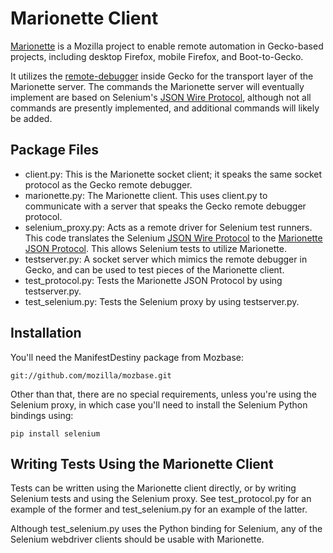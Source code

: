 # Marionette Client

[Marionette](https://wiki.mozilla.org/Auto-tools/Projects/Marionette) is a 
Mozilla project to enable remote automation in Gecko-based projects,
including desktop Firefox, mobile Firefox, and Boot-to-Gecko.

It utilizes the [remote-debugger](https://wiki.mozilla.org/Platform/JSDebugv2) 
inside Gecko for the transport layer of the Marionette server.  The commands
the Marionette server will eventually implement are based on
Selenium's [JSON Wire Protocol](http://code.google.com/p/selenium/wiki/JsonWireProtocol),
although not all commands are presently implemented, and additional commands
will likely be added.

## Package Files

- client.py:  This is the Marionette socket client; it speaks the same
  socket protocol as the Gecko remote debugger.
- marionette.py:  The Marionette client.  This uses client.py to communicate
  with a server that speaks the Gecko remote debugger protocol.
- selenium_proxy.py:  Acts as a remote driver for Selenium test runners.
  This code translates the Selenium 
  [JSON Wire Protocol](http://code.google.com/p/selenium/wiki/JsonWireProtocol)
  to the [Marionette JSON Protocol](https://wiki.mozilla.org/Auto-tools/Projects/Marionette/JSON_Protocol).
  This allows Selenium tests to utilize Marionette.
- testserver.py:  A socket server which mimics the remote debugger in
  Gecko, and can be used to test pieces of the Marionette client.
- test_protocol.py:  Tests the Marionette JSON Protocol by using testserver.py.
- test_selenium.py:  Tests the Selenium proxy by using testserver.py.

## Installation

You'll need the ManifestDestiny package from Mozbase:

    git://github.com/mozilla/mozbase.git

Other than that, there are no special requirements, unless you're using the Selenium proxy, in which
case you'll need to install the Selenium Python bindings using:

    pip install selenium

## Writing Tests Using the Marionette Client

Tests can be written using the Marionette client directly, or by writing
Selenium tests and using the Selenium proxy.  See test_protocol.py for
an example of the former and test_selenium.py for an example of the latter.

Although test_selenium.py uses the Python binding for Selenium, any of the 
Selenium webdriver clients should be usable with Marionette.

